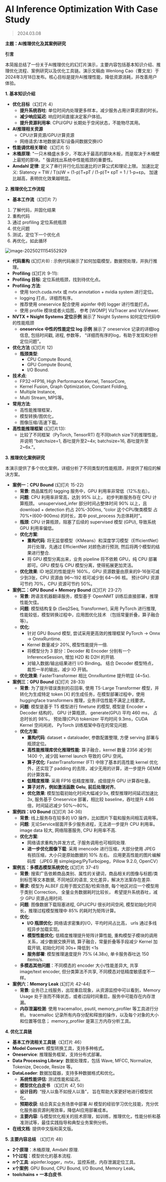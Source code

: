# AI Inference Optimization  With Case Study

> 2024.03.08

**主题：AI推理优化及其案例研究**

**引言**

本简报总结了一份关于AI推理优化的幻灯片演示，主要内容包括基本知识介绍、推理优化流程、案例研究以及优化工具链。演示文稿由 Wenlong Cao（曹文龙）于2024年3月18日发布。核心目标是提升AI推理性能，降低资源消耗，并改善用户体验。

**1. 基本知识介绍**

- **优化目标**（幻灯片 4）
  - **提升系统吞吐**: 单位时间内处理更多样本，减少服务占用计算资源的时长。
  - **减少响应延迟**: 响应时间直接决定客户体验。
  - **提升资源利用率**: CPU/GPU 长期处于空闲状态，不能物尽其用。
- **AI推理相关资源**
  - CPU计算资源/GPU计算资源
  - 网络请求/本地数据读写/设备间数据交换I/O
- **性能调优相关理论**（幻灯片 5）
- **木桶原理**: "一只木桶盛水多少，不取决于最高的那块木板，而是取决于木桶壁上最短的那块。" 强调找出系统中性能瓶颈的重要性。
- **Amdahl 定律**: 定义了串行并行化后加速比的计算公式和理论上限。 加速比定义: Slatency = TW / T(s)W = (1-p)T+pT / (1-p)T+ εpT = 1 / 1-p+εp。 加速比越高，表明优化效果越明显。

**2. 推理优化工作流程**

- **基本工作流**（幻灯片 7）

1. 了解代码，并固化结果
2. 重构代码
3. 通过 profiling 定位系统瓶颈
4. 优化问题
5. 测试，定位下一个优化点
6. 再优化，如此循环

![image-20250211154552929](assets/image-20250211154552929.png)

- **代码重构** (幻灯片8) : 示例代码展示了如何加载模型，数据预处理，并执行推理。
- **Profiling** (幻灯片 9-11):
- **Profiling 目标**: 定位系统瓶颈，找到待优化点。
- **Profiling 方法**:
  - 使用 torch.cuda.nvtx 或 nvtx annotation + nvidia system 进行定位。
  - logging 打点，详细而有序。
  - 推荐使用 oneservice 配合使用 aipinfer 中的 logger 进行性能打点。
  - 使用 profile 模块或者火焰图， 参考 [WOMP] VizTracer and VizViewer.
- **NVTX + Nsight Systems 定位示例** 展示了 Nsight Systems 如何定位代码中的性能瓶颈
  - **oneservice 中性的性能定位 log 示例** 展示了 oneservice 记录的详细log信息, 包括时间戳, 进程, 参数等， “详细而有序的log，有助于发现和分析定位问题”。
- **优化方法** (幻灯片 12)
  - **瓶颈类型**:
    -  CPU Compute Bound,
    -  GPU Compute Bound, 
    - I/O Bound.
- **技术点**: 
  - FP32->FP16, High Performance Kernel, TensorCore, 
  - Kernel Fusion, Graph Optimization, Constant Folding, 
  - Multiple Instance,
  -  Multi Stream, MPS等。
- **常用方法**: 
  - 高性能推理框架，
  - 模型转换/图优化，
  - 图像压缩/高速下载。
- **高性能推理框架** (幻灯片13): 
  - 比较了不同框架（PyTorch, TensorRT) 在不同batch size下的推理性能，并说明 “batchsize=1, 吞吐提升至2~4x; batchsize=16, 吞吐提升至2~6x.”。

**3. 推理优化案例研究**

本演示提供了多个优化案例，详细分析了不同类型的性能瓶颈，并提供了相应的解决方案。

- **案例一：CPU Bound** (幻灯片 15-22)
  - **背景**: 商品属性的 tagging 服务中，GPU 利用率非常低（12%左右）。
  - **问题**: CPU 利用率非常高，达到 95% 以上， 初步判断服务存在 CPU 计算瓶颈。 unsupervised_infer 部分时间占整体时间 90% 以上，且 download + detection 约占 20%-300ms, “color 这个CPU聚类模型 占70%+(600-900ms) 的时长，其中 post_process 为总体耗时”。
  - **瓶颈**: CPU 计算瓶颈，阻塞了后续的 supervised 模型 (GPU), 导致系统 GPU 利用率偏低。
  - **优化方案**:
    - **重构代码**: 将无监督模型（KMeans）和深度学习模型（EfficientNet）并行处理，先通过 EfficientNet 对颜色进行预测, 然后将两个模型的结果进行整合.
    - 将 GPU 模型分离出来，业务 pipeline 将不依赖 GPU，纯 CPU 部署即可。GPU 模型与 CPU 模型分离，使得拓展更加灵活。
  - **优化效果**: ID 地区的性能提升 160%，GPU 资源数量由原来的9-16张可减少到3张，CPU 资源由 96～192 核可减少到 64～96 核。 预计GPU 资源可节约 70%，CPU 资源可节约 50%。
- **案例二：GPU Bound + Memory Bound** (幻灯片 23-27)
  - **背景**: 跨语言机器翻译服务，模型基于 OpenNMT 训练后直接部署，推理性能欠佳。
  - **问题**: 模型结构复杂 (Seq2Seq, Transformer), 采用 PyTorch 进行推理, 性能较低，模型转换过程中，应用图优化技术 （包括常量折叠，算子融合等）。
  - **优化**:
    - 针对 GPU Bound 模型, 尝试采用更高效的推理框架 PyTorch -> Onnx -> OnnxRuntime.
    - Kernel 数量减少 20%, 模型性能提升一倍.
    - 将模型分为 3 部分：Decoder 和 Encoder 分别有一个 InferenceSession, 增加 H2D 和 D2H 的开销.
    - 对输入数据/输出结果进行 I/O Binding。 结合 Decoder 模型特点， 裁剪一半的输出，减少 IO 开销。
  - **优化效果**: FasterTransformer 相比 OnnxRuntime 提升明显 (4~5x).
- **案例三：GPU Bound** (幻灯片 28-33)
  - **背景**: 为了提升错误类别的召回率, 使用 T5-Large Transformer 模型，并转化为生成特定 token [X] 的生成任务，在模型部署过程中，使用 huggingface transformers 推理，业务评估性能不满足上线要求。
  - **问题**: 模型是基于 T5 模型进行 finetune 的模型, 模型是 Encoder + Decoder 结构的， GPU 计算瓶颈， generate(GPU) 平均 460 ms， 占总时长的 98%， 预处理(CPU) tokenizer 平均时间 9.3ms，CUDA Kernel 空间闲闭， PyTorch 训练框架中存在的常见问题.
  - **优化方案**:
    - **重构代码**: dataset + dataloader, 参数配置整理, 方便 serving 部署与瓶颈定位。
    - **高性能推理库优化推理性能**: 算子融合，kernel 数量 2356 减少到 1400 个, 减少因 kernel launch 导致的 GPU 空闲。
    - **算子优化**: FasterTransformer (FT) 中除了基本的高性能 kernel 优化外，还实现了 padding 的去除，减少无用的计算，进一步提升 GEMM 的计算效率。
    - **低精度推理**: 采用 FP16 低精度推理，成倍提升 GPU 计算吞吐量。
    - **算子对齐，例如激活函数 Gelu**, **前后处理对齐**。
    - **优化效果**: 模型加载初始化时间大幅减少3x, 模型推理时间延迟加速比3x, 服务基于 Oneservice 部署，相比较 baseline，吞吐提升 4.86 倍，时间延迟减少 50%～80%。
- **案例四：I/O Bound** (幻灯片 34-36)
  - **背景**: 线上服务存在较多的 I/O 操作，比如图片下载和服务间相互调用等。
  - **问题**: 无论Service层面开多少服务进程，无法进一步提升 CPU 利用率。 image data 较大, 网络阻塞服务, CPU 利用率不高.
  - **优化方案**:
    - 网络请求重构为并发方式, 子服务调用也可相同处理.
    - **进一步优化图像下载**: 采用 imencode 进行压缩，大部分使用 JPEG 有损压缩，大小只是原始数据的 10% 左右。 应用更高性能的图片编解码库 （JPEG 用 simplejpeg/PyTurbojpeg，Pillow 9.2.0, OpenCV）
- **案例五：多模态模型系统优化** (幻灯片 37-41)
  - **背景**: 搜索广告依赖商品类别、属性的关键词，商品相关的图像与标题/类别标签等文本数据, 不同地区的语言, 文化差异，解决方法案存在差异.
  - **需求**: 模型为 ALBEF 应用于图文匹配/检索场景, 每个地区对应一个模型用于类别 Correction， 全量业务数据耗时比较长， 希望提升系统吞吐，减少 GPU 资源占用时间.
  - **问题**: 图像数据下载阻塞进程, GPU/CPU 很长时间空闲, 模型初始化时间长，推理过程模型推理中 85% 的耗时为矩阵计算。
  - **优化**:
    - **I/O 瓶颈优化**: 网络请求密集的I/O，平均时间占比高， urls 通过多线程异步加载实现。
    - **模型性能优化**: 低精度推理提升矩阵计算性能, 重构模型子模块的调用关系，减少数据交换开销, 算子融合，常量折叠等手段减少 Kernel 加载开销, 初始化时间 30s+ 降低到 <1s
    - **服务部署**: 模型推理速度提升 75% (4.38x), 单卡服务吞吐达 150 items/s.
  - **多模态其他问题**：不同模态的 encoder 大小/性能差异大, 共享 image/text encoder, 但分类算法不共享, 不同模态对低精度敏感度不一样。
- **案例六：Memory Leak** (幻灯片 42-44)
  - **背景**: 业务已上线服务，出现重启现象，从资源监控中可以看到，Memory Usage 处于涨而不降状态，或者过段时间重启，服务中可能存在内存泄漏。
  - **内存泄漏检测**: 使用 tracemalloc, psutil, memory_profiler 等工具进行分析。 tracemalloc 记录所有内存分配和释放的操作，以及每个对象的大小和位置等信息； memory_profiler 是第三方内存分析工具。

**4. 优化工具链**

- **基本工作流相关工具链**（幻灯片 46）
- **Model Convert**: 模型转换工具，支持多种格式。
- **Oneservice**: 推理服务框架，支持分布式部署。
- **Data Processing Library**: 数据处理库，包括 Wave, MFCC, Normalize, Tokenize, Decode, Resize 等。
- **DataLoader**: 数据加载器，支持多种数据格式和优化。
  - **系统性能评估**: 测试性能和延迟。
  - **模型优化白皮书** （幻灯片 47, 50）
  - **设计目的**: “授人以鱼不如授人以渔”， 旨在帮助大家更好地进行模型优化。
  - **预期收获**: 结合真实业务场景中部署 AI 模型的经验学习优化技能，充分优化服务器资源利用效率，降低AI应用部署成本。
  - **主要内容**: 与模型优化相关的技术原理，如训练，推理优化，性能分析和基准测试等，最佳实践指导和典型业务案例分析。
- **在线文档**: 提供中文版和英文版。

**5. 主要内容总结** （幻灯片 48）

- **2个原理**：木桶原理, Amdahl 原理.
- **1个过程**：模型优化的基本流程.
- **n个工具**: aipinfer.logger，nvtx，监控系统，内存泄漏定位工具。
- **x个案例**: GPU Bound, CPU Bound, I/O Bound, Memory Leak。
- **toolchains + 一本白皮书**.